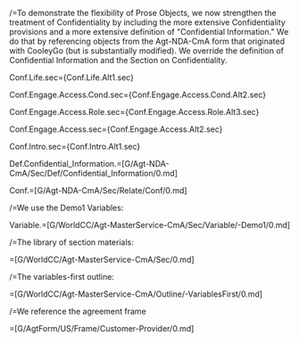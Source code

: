 /=To demonstrate the flexibility of Prose Objects, we now strengthen the treatment of Confidentiality by including the more extensive Confidentiality provisions and a more extensive definition of "Confidential Information."  We do that by referencing objects from the Agt-NDA-CmA form that originated with CooleyGo (but is substantially modified).  We override the definition of Confidential Information and the Section on Confidentiality.

Conf.Life.sec={Conf.Life.Alt1.sec}

Conf.Engage.Access.Cond.sec={Conf.Engage.Access.Cond.Alt2.sec}

Conf.Engage.Access.Role.sec={Conf.Engage.Access.Role.Alt3.sec}

Conf.Engage.Access.sec={Conf.Engage.Access.Alt2.sec}

Conf.Intro.sec={Conf.Intro.Alt1.sec}

Def.Confidential_Information.=[G/Agt-NDA-CmA/Sec/Def/Confidential_Information/0.md]

Conf.=[G/Agt-NDA-CmA/Sec/Relate/Conf/0.md]

/=We use the Demo1 Variables:

Variable.=[G/WorldCC/Agt-MasterService-CmA/Sec/Variable/-Demo1/0.md]

/=The library of section materials:

=[G/WorldCC/Agt-MasterService-CmA/Sec/0.md]

/=The variables-first outline:

=[G/WorldCC/Agt-MasterService-CmA/Outline/-VariablesFirst/0.md]

/=We reference the agreement frame

=[G/AgtForm/US/Frame/Customer-Provider/0.md]